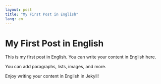 ```yaml
---
layout: post
title: "My First Post in English"
lang: en
---
```


# My First Post in English

This is my first post in English. You can write your content in English here.

You can add paragraphs, lists, images, and more.

Enjoy writing your content in English in Jekyll!
